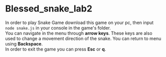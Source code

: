 # Blessed_snake_lab2
In order to play Snake Game download this game on your pc, then input `node snake.js` in your console in the game's folder.  
You can navigate in the menu through **arrow keys**. These keys are also used to change a movement direction of the snake.
You can return to menu using **Backspace**.  
In order to exit the game you can press  **Esc** or **q**.
